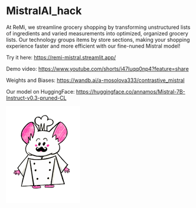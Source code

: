 # MistralAI_hack

At ReMi, we streamline grocery shopping by transforming unstructured lists of ingredients and varied measurements into optimized, organized grocery lists. Our technology groups items by store sections, making your shopping experience faster and more efficient with our fine-nuned Mistral model!

Try it here: https://remi-mistral.streamlit.app/


Demo video: https://www.youtube.com/shorts/i47Iuqq0np4?feature=share 


Weights and Biases: https://wandb.ai/a-mosolova333/contrastive_mistral


Our model on HuggingFace: https://huggingface.co/annamos/Mistral-7B-Instruct-v0.3-pruned-CL



<img src="https://github.com/serbernari/MistralAI_hack/blob/master/full_remi.png?raw=true)" width="200" />

